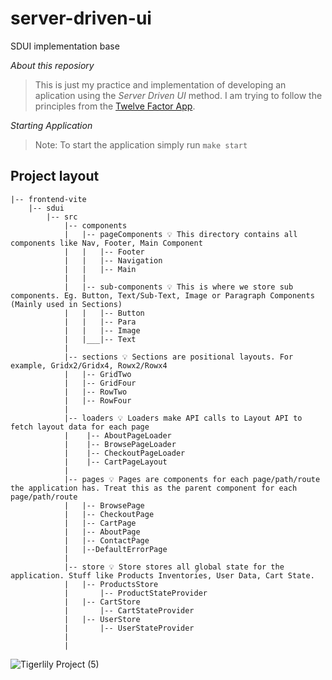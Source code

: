 # server-driven-ui
SDUI implementation base

*About this reposiory*
> This is just my practice and implementation of developing an aplication using the *Server Driven UI* method. I am trying to follow the principles from the [Twelve Factor App](https://12factor.net/).  

*Starting Application*
  > Note: To start the application simply run `make start`

## Project layout
```
|-- frontend-vite
    |-- sdui
        |-- src
            |-- components
            |   |-- pageComponents 💡 This directory contains all components like Nav, Footer, Main Component
            |   |   |-- Footer
            |   |   |-- Navigation
            |   |   |-- Main
            |   |
            |   |-- sub-components 💡 This is where we store sub components. Eg. Button, Text/Sub-Text, Image or Paragraph Components (Mainly used in Sections)
            |   |   |-- Button
            |   |   |-- Para
            |   |   |-- Image
            |   |___|-- Text
            |
            |-- sections 💡 Sections are positional layouts. For example, Gridx2/Gridx4, Rowx2/Rowx4
            |   |-- GridTwo
            |   |-- GridFour
            |   |-- RowTwo
            |   |-- RowFour
            |
            |-- loaders 💡 Loaders make API calls to Layout API to fetch layout data for each page
            |    |-- AboutPageLoader
            |    |-- BrowsePageLoader
            |    |-- CheckoutPageLoader
            |    |-- CartPageLayout
            |
            |-- pages 💡 Pages are components for each page/path/route the application has. Treat this as the parent component for each page/path/route
            |   |-- BrowsePage
            |   |-- CheckoutPage
            |   |-- CartPage
            |   |-- AboutPage
            |   |-- ContactPage
            |   |--DefaultErrorPage
            |
            |-- store 💡 Store stores all global state for the application. Stuff like Products Inventories, User Data, Cart State.
            |   |-- ProductsStore
            |       |-- ProductStateProvider
            |   |-- CartStore
            |       |-- CartStateProvider
            |   |-- UserStore
            |       |-- UserStateProvider
            |
            |

```
  
  
![Tigerlily Project (5)](https://user-images.githubusercontent.com/61228520/188310223-4f035d87-0459-42aa-b383-9627eea291ea.png)
